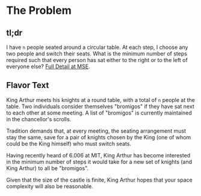 # The Problem
## tl;dr
I have `n` people seated around a circular table. At each step, I choose any two people and switch their seats. What is the minimum number of steps required such that every person has sat either to the right or to the left of everyone else? [Full Detail at MSE](http://math.stackexchange.com/questions/833541/making-friends-around-a-circular-table).

## Flavor Text

King Arthur meets his knights at a round table, with a total of `n` people at the table. Two individuals consider themselves "bromigos" if they have sat next to each other at some meeting. A list of "bromigos" is currently maintained in the chancellor's scrolls.

Tradition demands that, at every meeting, the seating arrangement must stay the same, save for a pair of knights chosen by the King (one of whom could be the King himself) who must switch seats.

Having recently heard of 6.006 at MIT, King Arthur has become interested in the minimum number of steps it would take for a new set of knights (and King Arthur) to all be "bromigos".

Given that the size of the castle is finite, King Arthur hopes that your space complexity will also be reasonable.